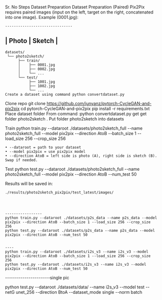 Sr. No 	Steps
Dataset Preparation	Dataset Preparation (Paired)
	Pix2Pix requires paired images (input on the left, target on the right, concatenated into one image).
	Example (0001.jpg):
	
	-------------------------------
|    Photo    |    Sketch     |
-------------------------------
	datasets/
	 └── photo2sketch/
	      ├── train/
	      │    ├── 0001.jpg
	      │    ├── 0002.jpg
	      │    └── ...
	      └── test/
	           ├── 1001.jpg
	           ├── 1002.jpg
	           └── ...
	Create a dataset using command python convertdataset.py
Clone repo	git clone https://github.com/junyanz/pytorch-CycleGAN-and-pix2pix
	cd pytorch-CycleGAN-and-pix2pix
	pip install -r requirements.txt
Place dataset folder	From command :python convertdataset.py get get folder photo2sketch . Put folder photo2sketch  into datasets
	
Train 	python train.py --dataroot ./datasets/photo2sketch_full --name photo2sketch_full --model pix2pix --direction AtoB --batch_size 1 --load_size 256 --crop_size 256


	• --dataroot = path to your dataset
	• --model pix2pix = use pix2pix model
	• --direction AtoB = left side is photo (A), right side is sketch (B). Swap if needed.
Test	python test.py --dataroot ./datasets/photo2sketch_full --name photo2sketch_full --model pix2pix --direction AtoB --num_test 50
	
Results will be saved in:
	
	./results/photo2sketch_pix2pix/test_latest/images/




	-----------------
	python train.py --dataroot ./datasets/p2s_data --name p2s_data --model pix2pix --direction AtoB --batch_size 1 --load_size 256 --crop_size 256
	python test.py --dataroot ./datasets/p2s_data --name p2s_data --model pix2pix --direction AtoB --num_test 50


	----
	python train.py --dataroot ./datasets/i2s_v3 --name i2s_v3 --model pix2pix --direction AtoB --batch_size 1 --load_size 256 --crop_size 256
	python test.py --dataroot ./datasets/i2s_v3 --name i2s_v3 --model pix2pix --direction AtoB --num_test 50

-----------------------single pic

python test.py --dataroot ./datasets/data/ --name i2s_v3 --model test --netG unet_256 --direction BtoA --dataset_mode single --norm batch

